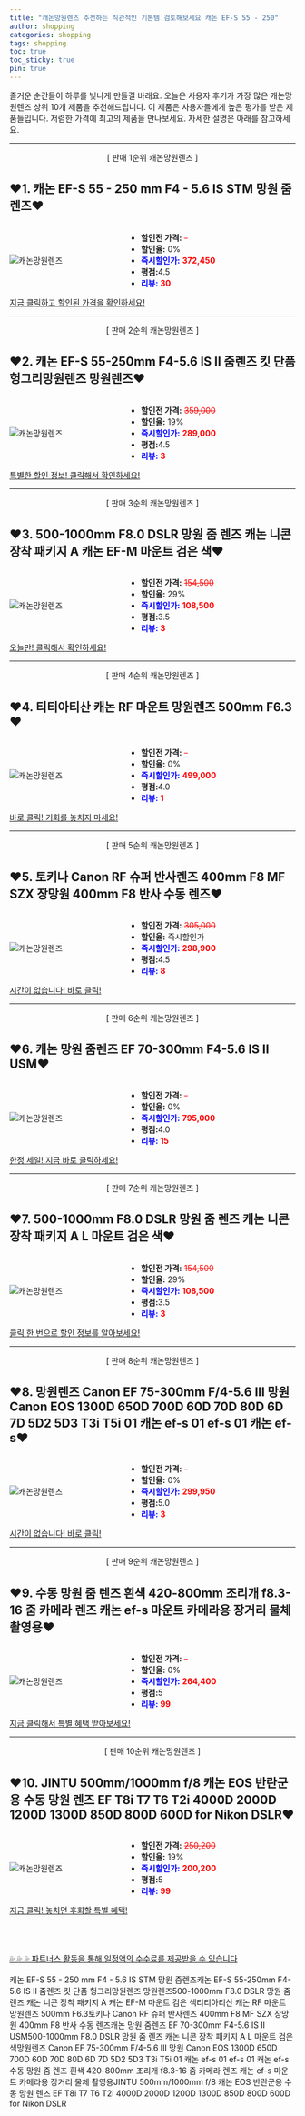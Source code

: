 ```yaml
---
title: "캐논망원렌즈 추천하는 직관적인 기본템 검토해보세요 캐논 EF-S 55 - 250"
author: shopping
categories: shopping
tags: shopping
toc: true
toc_sticky: true
pin: true
---
```

즐거운 순간들이 하루를 빛나게 만들길 바래요. 오늘은 사용자 후기가 가장 많은 캐논망원렌즈 상위 10개 제품을 추천해드립니다. 이 제품은 사용자들에게 높은 평가를 받은 제품들입니다. 저렴한 가격에 최고의 제품을 만나보세요. 자세한 설명은 아래를 참고하세요.

---
<p class="toplist" style="margin: 0 auto; display: block; width: fit-content;">[ 판매 1순위 캐논망원렌즈 ]</p>

<h2><strong>❤️1. 캐논 EF-S 55 - 250 mm F4 - 5.6 IS STM 망원 줌렌즈❤️</strong></h2>

<div style="display: flex; align-items: center;">
    <div style="flex: 0.4;">
        <img src="https://thumbnail7.coupangcdn.com/thumbnails/remote/230x230ex/image/vendor_inventory/4b83/c18a78130157b311f7e2b1192113a3b78b030f4690bfa4f9bb5576b249ba.jpg" alt="캐논망원렌즈" style="max-width: 100%;">
    </div>
    <div style="flex: 0.6; margin-left: 10px;">
        <ul>
            <li><strong>할인전 가격:</strong> <del style="color: red;">-</del></li>
            <li><strong>할인율:</strong> 0%</li>
            <li><span style='color:blue'><strong>즉시할인가:</strong></span> <span style='color:red'><strong>372,450</strong></span></li>
            <li><strong>평점:</strong>4.5</li>
            <li><span style='color:blue'><strong>리뷰:</strong></span> <span style='color:red'><strong>30</strong></span></li>
        </ul>
    </div>
</div>
<div class="center">
    <a href="https://William4Davisa.github.io?lptag=AF9450613&subid=githubio&pageKey=6979333285&traceid=V0-153&itemId=17044313657&vendorItemId=84219084284" class="myButton">
        지금 클릭하고 할인된 가격을 확인하세요!
    </a>
</div>


---
<p class="toplist" style="margin: 0 auto; display: block; width: fit-content;">[ 판매 2순위 캐논망원렌즈 ]</p>

<h2><strong>❤️2. 캐논 EF-S 55-250mm F4-5.6 IS II 줌렌즈 킷 단품 헝그리망원렌즈 망원렌즈❤️</strong></h2>

<div style="display: flex; align-items: center;">
    <div style="flex: 0.4;">
        <img src="https://thumbnail6.coupangcdn.com/thumbnails/remote/230x230ex/image/vendor_inventory/871d/0f8f7cc32ae9846ec3a1b66372503ddcdbf9c104de7842f9220a3b007d9c.jpg" alt="캐논망원렌즈" style="max-width: 100%;">
    </div>
    <div style="flex: 0.6; margin-left: 10px;">
        <ul>
            <li><strong>할인전 가격:</strong> <del style="color: red;">359,000</del></li>
            <li><strong>할인율:</strong> 19%</li>
            <li><span style='color:blue'><strong>즉시할인가:</strong></span> <span style='color:red'><strong>289,000</strong></span></li>
            <li><strong>평점:</strong>4.5</li>
            <li><span style='color:blue'><strong>리뷰:</strong></span> <span style='color:red'><strong>3</strong></span></li>
        </ul>
    </div>
</div>
<div class="center">
    <a href="https://William4Davisa.github.io?lptag=AF9450613&subid=githubio&pageKey=7747034142&traceid=V0-153&itemId=20857833031&vendorItemId=87925301269" class="myButton">
        특별한 할인 정보! 클릭해서 확인하세요!
    </a>
</div>


---
<p class="toplist" style="margin: 0 auto; display: block; width: fit-content;">[ 판매 3순위 캐논망원렌즈 ]</p>

<h2><strong>❤️3. 500-1000mm F8.0 DSLR 망원 줌 렌즈 캐논 니콘 장착 패키지 A 캐논 EF-M 마운트 검은 색❤️</strong></h2>

<div style="display: flex; align-items: center;">
    <div style="flex: 0.4;">
        <img src="https://thumbnail8.coupangcdn.com/thumbnails/remote/230x230ex/image/vendor_inventory/df0c/0ccd45fe1758b441b2561e185c9799d110d4ffe7b2d6a1b588cd03abcb6a.png" alt="캐논망원렌즈" style="max-width: 100%;">
    </div>
    <div style="flex: 0.6; margin-left: 10px;">
        <ul>
            <li><strong>할인전 가격:</strong> <del style="color: red;">154,500</del></li>
            <li><strong>할인율:</strong> 29%</li>
            <li><span style='color:blue'><strong>즉시할인가:</strong></span> <span style='color:red'><strong>108,500</strong></span></li>
            <li><strong>평점:</strong>3.5</li>
            <li><span style='color:blue'><strong>리뷰:</strong></span> <span style='color:red'><strong>3</strong></span></li>
        </ul>
    </div>
</div>
<div class="center">
    <a href="https://William4Davisa.github.io?lptag=AF9450613&subid=githubio&pageKey=7987268013&traceid=V0-153&itemId=22189228807&vendorItemId=89235455513" class="myButton">
        오늘만! 클릭해서 확인하세요!
    </a>
</div>


---
<p class="toplist" style="margin: 0 auto; display: block; width: fit-content;">[ 판매 4순위 캐논망원렌즈 ]</p>

<h2><strong>❤️4. 티티아티산 캐논 RF 마운트 망원렌즈 500mm F6.3❤️</strong></h2>

<div style="display: flex; align-items: center;">
    <div style="flex: 0.4;">
        <img src="https://thumbnail8.coupangcdn.com/thumbnails/remote/230x230ex/image/rs_quotation_api/qn9hyfqj/2dd18995253d436eac487507a3c25b59.jpg" alt="캐논망원렌즈" style="max-width: 100%;">
    </div>
    <div style="flex: 0.6; margin-left: 10px;">
        <ul>
            <li><strong>할인전 가격:</strong> <del style="color: red;">-</del></li>
            <li><strong>할인율:</strong> 0%</li>
            <li><span style='color:blue'><strong>즉시할인가:</strong></span> <span style='color:red'><strong>499,000</strong></span></li>
            <li><strong>평점:</strong>4.0</li>
            <li><span style='color:blue'><strong>리뷰:</strong></span> <span style='color:red'><strong>1</strong></span></li>
        </ul>
    </div>
</div>
<div class="center">
    <a href="https://William4Davisa.github.io?lptag=AF9450613&subid=githubio&pageKey=7714635234&traceid=V0-153&itemId=20688385716&vendorItemId=87760058609" class="myButton">
        바로 클릭! 기회를 놓치지 마세요!
    </a>
</div>


---
<p class="toplist" style="margin: 0 auto; display: block; width: fit-content;">[ 판매 5순위 캐논망원렌즈 ]</p>

<h2><strong>❤️5. 토키나 Canon RF 슈퍼 반사렌즈 400mm F8 MF SZX 장망원 400mm F8 반사 수동 렌즈❤️</strong></h2>

<div style="display: flex; align-items: center;">
    <div style="flex: 0.4;">
        <img src="https://thumbnail9.coupangcdn.com/thumbnails/remote/230x230ex/image/rs_quotation_api/ctwep3o4/3ee57b4bb6a1487d8a2048d005080a02.jpg" alt="캐논망원렌즈" style="max-width: 100%;">
    </div>
    <div style="flex: 0.6; margin-left: 10px;">
        <ul>
            <li><strong>할인전 가격:</strong> <del style="color: red;">305,000</del></li>
            <li><strong>할인율:</strong> 즉시할인가</li>
            <li><span style='color:blue'><strong>즉시할인가:</strong></span> <span style='color:red'><strong>298,900</strong></span></li>
            <li><strong>평점:</strong>4.5</li>
            <li><span style='color:blue'><strong>리뷰:</strong></span> <span style='color:red'><strong>8</strong></span></li>
        </ul>
    </div>
</div>
<div class="center">
    <a href="https://William4Davisa.github.io?lptag=AF9450613&subid=githubio&pageKey=6101363089&traceid=V0-153&itemId=11436082845&vendorItemId=78711597388" class="myButton">
        시간이 없습니다! 바로 클릭!
    </a>
</div>


---
<p class="toplist" style="margin: 0 auto; display: block; width: fit-content;">[ 판매 6순위 캐논망원렌즈 ]</p>

<h2><strong>❤️6. 캐논 망원 줌렌즈 EF 70-300mm F4-5.6 IS II USM❤️</strong></h2>

<div style="display: flex; align-items: center;">
    <div style="flex: 0.4;">
        <img src="https://thumbnail8.coupangcdn.com/thumbnails/remote/230x230ex/image/vendor_inventory/4fbd/88e3b876bdccb469f50f1b014577e34764620e4c3725a1eaca81db5e7bf9.jpg" alt="캐논망원렌즈" style="max-width: 100%;">
    </div>
    <div style="flex: 0.6; margin-left: 10px;">
        <ul>
            <li><strong>할인전 가격:</strong> <del style="color: red;">-</del></li>
            <li><strong>할인율:</strong> 0%</li>
            <li><span style='color:blue'><strong>즉시할인가:</strong></span> <span style='color:red'><strong>795,000</strong></span></li>
            <li><strong>평점:</strong>4.0</li>
            <li><span style='color:blue'><strong>리뷰:</strong></span> <span style='color:red'><strong>15</strong></span></li>
        </ul>
    </div>
</div>
<div class="center">
    <a href="https://William4Davisa.github.io?lptag=AF9450613&subid=githubio&pageKey=41964259&traceid=V0-153&itemId=152525781&vendorItemId=83276116441" class="myButton">
        한정 세일! 지금 바로 클릭하세요!
    </a>
</div>


---
<p class="toplist" style="margin: 0 auto; display: block; width: fit-content;">[ 판매 7순위 캐논망원렌즈 ]</p>

<h2><strong>❤️7. 500-1000mm F8.0 DSLR 망원 줌 렌즈 캐논 니콘 장착 패키지 A L 마운트 검은 색❤️</strong></h2>

<div style="display: flex; align-items: center;">
    <div style="flex: 0.4;">
        <img src="https://thumbnail8.coupangcdn.com/thumbnails/remote/230x230ex/image/vendor_inventory/df0c/0ccd45fe1758b441b2561e185c9799d110d4ffe7b2d6a1b588cd03abcb6a.png" alt="캐논망원렌즈" style="max-width: 100%;">
    </div>
    <div style="flex: 0.6; margin-left: 10px;">
        <ul>
            <li><strong>할인전 가격:</strong> <del style="color: red;">154,500</del></li>
            <li><strong>할인율:</strong> 29%</li>
            <li><span style='color:blue'><strong>즉시할인가:</strong></span> <span style='color:red'><strong>108,500</strong></span></li>
            <li><strong>평점:</strong>3.5</li>
            <li><span style='color:blue'><strong>리뷰:</strong></span> <span style='color:red'><strong>3</strong></span></li>
        </ul>
    </div>
</div>
<div class="center">
    <a href="https://William4Davisa.github.io?lptag=AF9450613&subid=githubio&pageKey=7987268013&traceid=V0-153&itemId=22189228778&vendorItemId=89235455443" class="myButton">
        클릭 한 번으로 할인 정보를 알아보세요!
    </a>
</div>


---
<p class="toplist" style="margin: 0 auto; display: block; width: fit-content;">[ 판매 8순위 캐논망원렌즈 ]</p>

<h2><strong>❤️8. 망원렌즈 Canon EF 75-300mm F/4-5.6 III 망원 Canon EOS 1300D 650D 700D 60D 70D 80D 6D 7D 5D2 5D3 T3i T5i 01 캐논 ef-s 01  ef-s 01 캐논 ef-s❤️</strong></h2>

<div style="display: flex; align-items: center;">
    <div style="flex: 0.4;">
        <img src="https://thumbnail9.coupangcdn.com/thumbnails/remote/230x230ex/image/vendor_inventory/9502/03082f415c6b3a3e135a11f0936fe4635036c28121669f9eb9f2eadc8e98.jpg" alt="캐논망원렌즈" style="max-width: 100%;">
    </div>
    <div style="flex: 0.6; margin-left: 10px;">
        <ul>
            <li><strong>할인전 가격:</strong> <del style="color: red;">-</del></li>
            <li><strong>할인율:</strong> 0%</li>
            <li><span style='color:blue'><strong>즉시할인가:</strong></span> <span style='color:red'><strong>299,950</strong></span></li>
            <li><strong>평점:</strong>5.0</li>
            <li><span style='color:blue'><strong>리뷰:</strong></span> <span style='color:red'><strong>3</strong></span></li>
        </ul>
    </div>
</div>
<div class="center">
    <a href="https://William4Davisa.github.io?lptag=AF9450613&subid=githubio&pageKey=6901501178&traceid=V0-153&itemId=16600535507&vendorItemId=89520878628" class="myButton">
        시간이 없습니다! 바로 클릭!
    </a>
</div>


---
<p class="toplist" style="margin: 0 auto; display: block; width: fit-content;">[ 판매 9순위 캐논망원렌즈 ]</p>

<h2><strong>❤️9. 수동 망원 줌 렌즈 흰색 420-800mm 조리개 f8.3-16 줌 카메라 렌즈 캐논 ef-s 마운트 카메라용 장거리 물체 촬영용❤️</strong></h2>

<div style="display: flex; align-items: center;">
    <div style="flex: 0.4;">
        <img src="https://thumbnail10.coupangcdn.com/thumbnails/remote/230x230ex/image/vendor_inventory/26f1/ea4ae7ade4ecabce6eeed7b1f4a9d571404a5e1b5682d52be2e0512e9eea.jpeg" alt="캐논망원렌즈" style="max-width: 100%;">
    </div>
    <div style="flex: 0.6; margin-left: 10px;">
        <ul>
            <li><strong>할인전 가격:</strong> <del style="color: red;">-</del></li>
            <li><strong>할인율:</strong> 0%</li>
            <li><span style='color:blue'><strong>즉시할인가:</strong></span> <span style='color:red'><strong>264,400</strong></span></li>
            <li><strong>평점:</strong>5</li>
            <li><span style='color:blue'><strong>리뷰:</strong></span> <span style='color:red'><strong>99</strong></span></li>
        </ul>
    </div>
</div>
<div class="center">
    <a href="https://William4Davisa.github.io?lptag=AF9450613&subid=githubio&pageKey=6525236706&traceid=V0-153&itemId=14473907393&vendorItemId=85186920319" class="myButton">
        지금 클릭해서 특별 혜택 받아보세요!
    </a>
</div>


---
<p class="toplist" style="margin: 0 auto; display: block; width: fit-content;">[ 판매 10순위 캐논망원렌즈 ]</p>

<h2><strong>❤️10. JINTU 500mm/1000mm f/8 캐논 EOS 반란군용 수동 망원 렌즈 EF T8i T7 T6 T2i 4000D 2000D 1200D 1300D 850D 800D 600D for Nikon DSLR❤️</strong></h2>

<div style="display: flex; align-items: center;">
    <div style="flex: 0.4;">
        <img src="https://thumbnail8.coupangcdn.com/thumbnails/remote/230x230ex/image/vendor_inventory/da59/133e4eddabcd1ab1d04759c13900582aad5118689856d8d9e5bb58f676b5.jpg" alt="캐논망원렌즈" style="max-width: 100%;">
    </div>
    <div style="flex: 0.6; margin-left: 10px;">
        <ul>
            <li><strong>할인전 가격:</strong> <del style="color: red;">250,200</del></li>
            <li><strong>할인율:</strong> 19%</li>
            <li><span style='color:blue'><strong>즉시할인가:</strong></span> <span style='color:red'><strong>200,200</strong></span></li>
            <li><strong>평점:</strong>5</li>
            <li><span style='color:blue'><strong>리뷰:</strong></span> <span style='color:red'><strong>99</strong></span></li>
        </ul>
    </div>
</div>
<div class="center">
    <a href="https://William4Davisa.github.io?lptag=AF9450613&subid=githubio&pageKey=7781677039&traceid=V0-153&itemId=21033266051&vendorItemId=88793246069" class="myButton">
        지금 클릭! 놓치면 후회할 특별 혜택!
    </a>
</div>

<br><br><br>[💦 💦 💦 파트너스 활동을 통해 일정액의 수수료를 제공받을 수 있습니다](https://link.coupang.com/a/bcpT2c)<br><br>캐논 EF-S 55 - 250 mm F4 - 5.6 IS STM 망원 줌렌즈캐논 EF-S 55-250mm F4-5.6 IS II 줌렌즈 킷 단품 헝그리망원렌즈 망원렌즈500-1000mm F8.0 DSLR 망원 줌 렌즈 캐논 니콘 장착 패키지 A 캐논 EF-M 마운트 검은 색티티아티산 캐논 RF 마운트 망원렌즈 500mm F6.3토키나 Canon RF 슈퍼 반사렌즈 400mm F8 MF SZX 장망원 400mm F8 반사 수동 렌즈캐논 망원 줌렌즈 EF 70-300mm F4-5.6 IS II USM500-1000mm F8.0 DSLR 망원 줌 렌즈 캐논 니콘 장착 패키지 A L 마운트 검은 색망원렌즈 Canon EF 75-300mm F/4-5.6 III 망원 Canon EOS 1300D 650D 700D 60D 70D 80D 6D 7D 5D2 5D3 T3i T5i 01 캐논 ef-s 01  ef-s 01 캐논 ef-s수동 망원 줌 렌즈 흰색 420-800mm 조리개 f8.3-16 줌 카메라 렌즈 캐논 ef-s 마운트 카메라용 장거리 물체 촬영용JINTU 500mm/1000mm f/8 캐논 EOS 반란군용 수동 망원 렌즈 EF T8i T7 T6 T2i 4000D 2000D 1200D 1300D 850D 800D 600D for Nikon DSLR